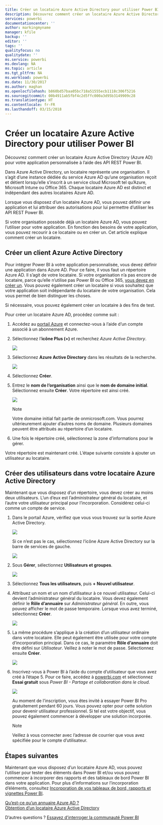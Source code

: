 ```yaml
---
title: Créer un locataire Azure Active Directory pour utiliser Power BI
description: Découvrez comment créer un locataire Azure Active Directory (Azure AD) pour votre application personnalisée à l’aide des API REST Power BI.
services: powerbi
documentationcenter: ''
author: markingmyname
manager: kfile
backup: ''
editor: ''
tags: ''
qualityfocus: no
qualitydate: ''
ms.service: powerbi
ms.devlang: NA
ms.topic: article
ms.tgt_pltfrm: NA
ms.workload: powerbi
ms.date: 11/30/2017
ms.author: maghan
ms.openlocfilehash: b860bd57baa05bc718a51555ecb1118c306f5216
ms.sourcegitcommit: 00b4911ab5fbf4c2d5ffc000a3d95b3149909c28
ms.translationtype: HT
ms.contentlocale: fr-FR
ms.lasthandoff: 03/15/2018
---
```

# <a name="create-an-azure-active-directory-tenant-to-use-with-power-bi"></a>Créer un locataire Azure Active Directory pour utiliser Power BI
Découvrez comment créer un locataire Azure Active Directory (Azure AD) pour votre application personnalisée à l’aide des API REST Power BI.

Dans Azure Active Directory, un locataire représente une organisation. Il s’agit d’une instance dédiée du service Azure AD qu’une organisation reçoit et détient lorsqu’elle s’inscrit à un service cloud Microsoft tel qu’Azure, Microsoft Intune ou Office 365. Chaque locataire Azure AD est distinct et indépendant des autres locataires Azure AD.

Lorsque vous disposez d’un locataire Azure AD, vous pouvez définir une application et lui attribuer des autorisations pour lui permettre d’utiliser les API REST Power BI.

Si votre organisation possède déjà un locataire Azure AD, vous pouvez l’utiliser pour votre application. En fonction des besoins de votre application, vous pouvez recourir à ce locataire ou en créer un. Cet article explique comment créer un locataire.

## <a name="create-an-azure-active-directory-tenant"></a>Créer un client Azure Active Directory
Pour intégrer Power BI à votre application personnalisée, vous devez définir une application dans Azure AD. Pour ce faire, il vous faut un répertoire Azure AD. Il s’agit de votre locataire. Si votre organisation n’a pas encore de locataire, parce qu’elle n’utilise pas Power BI ou Office 365, [vous devez en créer un](https://docs.microsoft.com/azure/active-directory/develop/active-directory-howto-tenant). Vous pouvez également créer un locataire si vous souhaitez que votre application soit indépendante du locataire de votre organisation. Cela vous permet de bien distinguer les choses.

Si nécessaire, vous pouvez également créer un locataire à des fins de test.

Pour créer un locataire Azure AD, procédez comme suit :

1. Accédez au [portail Azure](https://portal.azure.com) et connectez-vous à l’aide d’un compte associé à un abonnement Azure.
2. Sélectionnez l’**icône Plus (+)** et recherchez *Azure Active Directory*.
   
    ![](media/create-an-azure-active-directory-tenant/new-directory.png)
3. Sélectionnez **Azure Active Directory** dans les résultats de la recherche.
   
    ![](media/create-an-azure-active-directory-tenant/new-directory2.png)
4. Sélectionnez **Créer**.
5. Entrez le **nom de l’organisation** ainsi que le **nom de domaine initial**. Sélectionnez ensuite **Créer**. Votre répertoire est ainsi créé.
   
    ![](media/create-an-azure-active-directory-tenant/organization-and-domain.png)
   
   > [!NOTE]
   > Votre domaine initial fait partie de onmicrosoft.com. Vous pourrez ultérieurement ajouter d’autres noms de domaine. Plusieurs domaines peuvent être attribués au répertoire d’un locataire.
   > 
   > 
6. Une fois le répertoire créé, sélectionnez la zone d’informations pour le gérer.

Votre répertoire est maintenant créé. L’étape suivante consiste à ajouter un utilisateur au locataire.

## <a name="create-some-users-in-your-azure-active-directory-tenant"></a>Créer des utilisateurs dans votre locataire Azure Active Directory
Maintenant que vous disposez d’un répertoire, vous devez créer au moins deux utilisateurs. L’un d’eux est l’administrateur général du locataire, et l’autre votre utilisateur principal pour l’incorporation. Considérez celui-ci comme un compte de service.

1. Dans le portail Azure, vérifiez que vous vous trouvez sur la sortie Azure Active Directory.
   
    ![](media/create-an-azure-active-directory-tenant/aad-flyout.png)
   
    Si ce n’est pas le cas, sélectionnez l’icône Azure Active Directory sur la barre de services de gauche.
   
    ![](media/create-an-azure-active-directory-tenant/aad-service.png)
2. Sous **Gérer**, sélectionnez **Utilisateurs et groupes**.
   
    ![](media/create-an-azure-active-directory-tenant/users-and-groups.png)
3. Sélectionnez **Tous les utilisateurs**, puis **+ Nouvel utilisateur**.
4. Attribuez un nom et un nom d’utilisateur à ce nouvel utilisateur. Celui-ci devient l’administrateur général du locataire. Vous devez également définir le **Rôle d’annuaire** sur *Administrateur général*. En outre, vous pouvez afficher le mot de passe temporaire. Lorsque vous avez terminé, sélectionnez **Créer**.
   
    ![](media/create-an-azure-active-directory-tenant/global-admin.png)
5. La même procédure s’applique à la création d’un utilisateur ordinaire dans votre locataire. Elle peut également être utilisée pour votre compte d’incorporation principal. Dans ce cas, le paramètre **Rôle d’annuaire** doit être défini sur *Utilisateur*. Veillez à noter le mot de passe. Sélectionnez ensuite **Créer**.
   
    ![](media/create-an-azure-active-directory-tenant/pbiembed-user.png)
6. Inscrivez-vous à Power BI à l’aide du compte d’utilisateur que vous avez créé à l’étape 5. Pour ce faire, accédez à [powerbi.com](https://powerbi.microsoft.com/get-started/) et sélectionnez **Essai gratuit** sous *Power BI - Partage et collaboration dans le cloud*.
   
    ![](media/create-an-azure-active-directory-tenant/try-powerbi-free.png)
   
    Au moment de l’inscription, vous êtes invité à essayer Power BI Pro gratuitement pendant 60 jours. Vous pouvez opter pour cette solution pour devenir utilisateur professionnel. Si tel est votre objectif, vous pouvez également commencer à développer une solution incorporée.
   
   > [!NOTE]
   > Veillez à vous connecter avec l’adresse de courrier que vous avez spécifiée pour le compte d’utilisateur.
   > 
   > 

## <a name="next-steps"></a>Étapes suivantes
Maintenant que vous disposez d’un locataire Azure AD, vous pouvez l’utiliser pour tester des éléments dans Power BI et/ou vous pouvez commencer à incorporer des rapports et des tableaux de bord Power BI dans votre application. Pour plus d’informations sur l’incorporation d’éléments, consultez [Incorporation de vos tableaux de bord, rapports et vignettes Power BI](embedding-content.md).

[Qu’est-ce qu’un annuaire Azure AD ?](https://docs.microsoft.com/azure/active-directory/active-directory-whatis)  
[Obtention d’un locataire Azure Active Directory](https://docs.microsoft.com/azure/active-directory/develop/active-directory-howto-tenant)  

D’autres questions ? [Essayez d’interroger la communauté Power BI](http://community.powerbi.com/)

